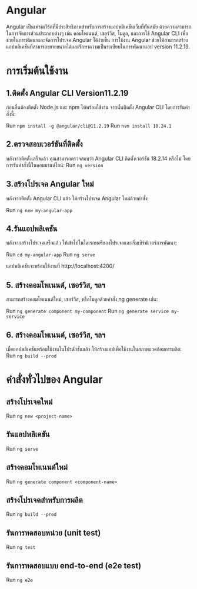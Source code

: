 # Angular
Angular เป็นเฟรมเวิร์กที่มีประสิทธิภาพสำหรับการสร้างแอปพลิเคชันเว็บที่ทันสมัย ด้วยความสามารถในการจัดการส่วนประกอบต่างๆ เช่น คอมโพเนนต์, เซอร์วิส, โมดูล, และการใช้ Angular CLI เพื่อช่วยในการพัฒนาและจัดการโปรเจค Angular ได้ง่ายขึ้น การใช้งาน Angular ช่วยให้สามารถสร้างแอปพลิเคชันที่สามารถขยายขนาดได้และรักษาความเป็นระเบียบในการพัฒนาแอป version 11.2.19.
# การเริ่มต้นใช้งาน
## 1.ติดตั้ง Angular CLI Version11.2.19
ก่อนอื่นต้องติดตั้ง Node.js และ npm ให้พร้อมใช้งาน จากนั้นติดตั้ง Angular CLI โดยการรันคำสั่งนี้:

Run `npm install -g @angular/cli@11.2.19`
Run `nvm install 10.24.1`

## 2.ตรวจสอบเวอร์ชันที่ติดตั้ง
หลังจากติดตั้งเสร็จแล้ว คุณสามารถตรวจสอบว่า Angular CLI ติดตั้งเวอร์ชัน 18.2.14 หรือไม่ โดยการรันคำสั่งนี้ในคอมมานด์ไลน์:
Run `ng version`

## 3.สร้างโปรเจค Angular ใหม่
หลังจากติดตั้ง Angular CLI แล้ว ให้สร้างโปรเจค Angular ใหม่ด้วยคำสั่ง:

Run `ng new my-angular-app`

## 4.รันแอปพลิเคชัน
หลังจากสร้างโปรเจคเสร็จแล้ว ให้เข้าไปในไดเรกทอรีของโปรเจคและเริ่มเซิร์ฟเวอร์การพัฒนา:

Run `cd my-angular-app`
Run `ng serve`

แอปพลิเคชันจะพร้อมใช้งานที่ http://localhost:4200/

## 5. สร้างคอมโพเนนต์, เซอร์วิส, ฯลฯ
สามารถสร้างคอมโพเนนต์ใหม่, เซอร์วิส, หรือโมดูลด้วยคำสั่ง ng generate เช่น:

Run `ng generate component my-component`
Run `ng generate service my-service`

## 6. สร้างคอมโพเนนต์, เซอร์วิส, ฯลฯ
เมื่อแอปพลิเคชันพร้อมใช้งานในโปรดักชันแล้ว ให้สร้างแอปเพื่อใช้งานในสภาพแวดล้อมการผลิต:
Run `ng build --prod`

# คำสั่งทั่วไปของ Angular

## สร้างโปรเจคใหม่

Run `ng new <project-name>` 

## รันแอปพลิเคชัน

Run `ng serve` 

## สร้างคอมโพเนนต์ใหม่

Run `ng generate component <component-name>` 

## สร้างโปรเจคสำหรับการผลิต

Run `ng build --prod` 

## รันการทดสอบหน่วย (unit test)

Run `ng test` 

## รันการทดสอบแบบ end-to-end (e2e test)

Run `ng e2e` 
